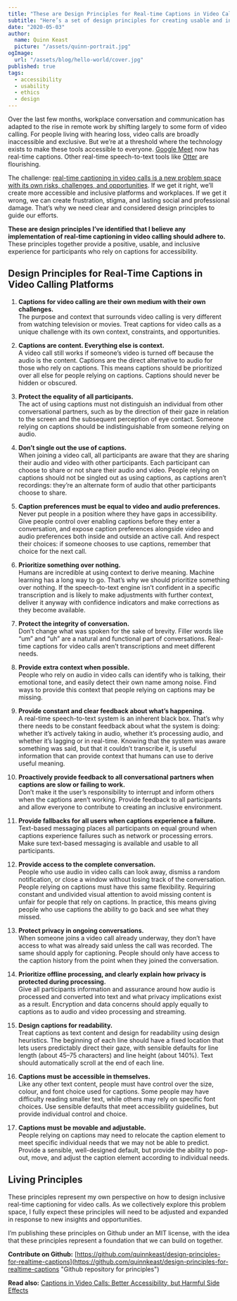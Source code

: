 ```yaml
---
title: "These are Design Principles for Real-time Captions in Video Calls"
subtitle: "Here’s a set of design principles for creating usable and inclusive real-time captions in video calling platforms."
date: "2020-05-03"
author:
  name: Quinn Keast
  picture: "/assets/quinn-portrait.jpg"
ogImage:
  url: "/assets/blog/hello-world/cover.jpg"
published: true
tags:
  - accessibility
  - usability
  - ethics
  - design
---
```


Over the last few months, workplace conversation and communication has adapted to the rise in remote work by shifting largely to some form of video calling. For people living with hearing loss, video calls are broadly inaccessible and exclusive. But we’re at a threshold where the technology exists to make these tools accessible to everyone. [Google Meet](https://meet.google.com/ "Google Meet") now has real-time captions. Other real-time speech-to-text tools like [Otter](https://otter.ai/ "Otter") are flourishing.

The challenge: [real-time captioning in video calls is a new problem space with its own risks, challenges, and opportunities](https://uxdesign.cc/captions-in-video-calls-better-accessibility-but-harmful-side-effects-625d416f81af "Article: Captions in video calls create better accessibility but harmful side effects"). If we get it right, we’ll create more accessible and inclusive platforms and workplaces. If we get it wrong, we can create frustration, stigma, and lasting social and professional damage. That’s why we need clear and considered design principles to guide our efforts.

**These are design principles I’ve identified that I believe any implementation of real-time captioning in video calling should adhere to.** These principles together provide a positive, usable, and inclusive experience for participants who rely on captions for accessibility.

## Design Principles for Real-Time Captions in Video Calling Platforms

1.  **Captions for video calling are their own medium with their own challenges.**  
    The purpose and context that surrounds video calling is very different from watching television or movies. Treat captions for video calls as a unique challenge with its own context, constraints, and opportunities.
2.  **Captions are content. Everything else is context.**  
    A video call still works if someone’s video is turned off because the audio is the content. Captions are the direct alternative to audio for those who rely on captions. This means captions should be prioritized over all else for people relying on captions. Captions should never be hidden or obscured.
3.  **Protect the equality of all participants.**  
    The act of using captions must not distinguish an individual from other conversational partners, such as by the direction of their gaze in relation to the screen and the subsequent perception of eye contact. Someone relying on captions should be indistinguishable from someone relying on audio.
4.  **Don’t single out the use of captions.**  
    When joining a video call, all participants are aware that they are sharing their audio and video with other participants. Each participant can choose to share or not share their audio and video. People relying on captions should not be singled out as using captions, as captions aren’t recordings: they’re an alternate form of audio that other participants choose to share.
5.  **Caption preferences must be equal to video and audio preferences.**  
    Never put people in a position where they have gaps in accessibility. Give people control over enabling captions before they enter a conversation, and expose caption preferences alongside video and audio preferences both inside and outside an active call. And respect their choices: if someone chooses to use captions, remember that choice for the next call.
6.  **Prioritize something over nothing.**  
    Humans are incredible at using context to derive meaning. Machine learning has a long way to go. That’s why we should prioritize something over nothing. If the speech-to-text engine isn’t confident in a specific transcription and is likely to make adjustments with further context, deliver it anyway with confidence indicators and make corrections as they become available.
7.  **Protect the integrity of conversation.**  
    Don’t change what was spoken for the sake of brevity. Filler words like “um” and “uh” are a natural and functional part of conversations. Real-time captions for video calls aren’t transcriptions and meet different needs.
8.  **Provide extra context when possible.**  
    People who rely on audio in video calls can identify who is talking, their emotional tone, and easily detect their own name among noise. Find ways to provide this context that people relying on captions may be missing.
9.  **Provide constant and clear feedback about what’s happening.**  
    A real-time speech-to-text system is an inherent black box. That’s why there needs to be constant feedback about what the system is doing: whether it’s actively taking in audio, whether it’s processing audio, and whether it’s lagging or in real-time. Knowing that the system was aware something was said, but that it couldn’t transcribe it, is useful information that can provide context that humans can use to derive useful meaning.
10. **Proactively provide feedback to all conversational partners when captions are slow or failing to work.**  
    Don’t make it the user’s responsibility to interrupt and inform others when the captions aren’t working. Provide feedback to all participants and allow everyone to contribute to creating an inclusive environment.

11. **Provide fallbacks for all users when captions experience a failure.**  
    Text-based messaging places all participants on equal ground when captions experience failures such as network or processing errors. Make sure text-based messaging is available and usable to all participants.

12. **Provide access to the complete conversation.**  
    People who use audio in video calls can look away, dismiss a random notification, or close a window without losing track of the conversation. People relying on captions must have this same flexibility. Requiring constant and undivided visual attention to avoid missing content is unfair for people that rely on captions. In practice, this means giving people who use captions the ability to go back and see what they missed.

13. **Protect privacy in ongoing conversations.**  
    When someone joins a video call already underway, they don’t have access to what was already said unless the call was recorded. The same should apply for captioning. People should only have access to the caption history from the point when they joined the conversation.

14. **Prioritize offline processing, and clearly explain how privacy is protected during processing.**  
    Give all participants information and assurance around how audio is processed and converted into text and what privacy implications exist as a result. Encryption and data concerns should apply equally to captions as to audio and video processing and streaming.

15. **Design captions for readability.**  
    Treat captions as text content and design for readability using design heuristics. The beginning of each line should have a fixed location that lets users predictably direct their gaze, with sensible defaults for line length (about 45–75 characters) and line height (about 140%). Text should automatically scroll at the end of each line.

16. **Captions must be accessible in themselves.**  
    Like any other text content, people must have control over the size, colour, and font choice used for captions. Some people may have difficulty reading smaller text, while others may rely on specific font choices. Use sensible defaults that meet accessibility guidelines, but provide individual control and choice.

17. **Captions must be movable and adjustable.**  
    People relying on captions may need to relocate the caption element to meet specific individual needs that we may not be able to predict. Provide a sensible, well-designed default, but provide the ability to pop-out, move, and adjust the caption element according to individual needs.

## Living Principles

These principles represent my own perspective on how to design inclusive real-time captioning for video calls. As we collectively explore this problem space, I fully expect these principles will need to be adjusted and expanded in response to new insights and opportunities.

I’m publishing these principles on Github under an MIT license, with the idea that these principles represent a foundation that we can build on together.

**Contribute on Github:** [https://github.com/quinnkeast/design-principles-for-realtime-captions](https://github.com/quinnkeast/design-principles-for-realtime-captions "Github repository for principles")

**Read also:** [Captions in Video Calls: Better Accessibility, but Harmful Side Effects](https://uxdesign.cc/captions-in-video-calls-better-accessibility-but-harmful-side-effects-625d416f81af)
